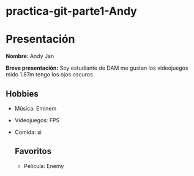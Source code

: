 # practica-git-parte1-Andy

# Presentación

**Nombre:** Andy Jan

**Breve presentación:** Soy estudiante de DAM
me gustan los videojuegos
mido 1.87m
tengo los ojos oscuros

## Hobbies
- Música: Eminem
- Videojuegos: FPS
- Comida: si

  ## Favoritos
  - Pelicula: Enemy
